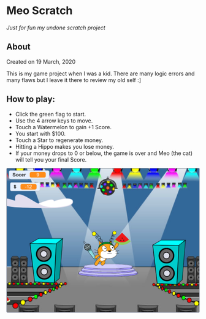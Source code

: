 # Meo Scratch 
*Just for fun my undone scratch project* 

## About 
Created on 19 ‎March, ‎2020

This is my game project when I was a kid. There are many logic errors and many flaws but I leave it there to review my old self :]

## How to play:
- Click the green flag to start.
- Use the 4 arrow keys to move.
- Touch a Watermelon to gain +1 Score.
- You start with $100.  
- Touch a Star to regenerate money.  
- Hitting a Hippo makes you lose money.  
- If your money drops to 0 or below, the game is over and Meo (the cat) will tell you your final Score.
  
![Screenshot](Screenshot.png)
